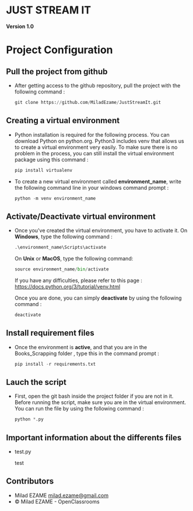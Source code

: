 # JUST STREAM IT

**Version 1.0**


# Project Configuration

## Pull the project from github 
	
- After getting access to the github repository, pull the project with the following command :
	```python 	
	git clone https://github.com/MiladEzame/JustStreamIt.git
	```
## Creating a virtual environment

- Python installation is required for the following process. You can download Python on python.org.
Python3 includes venv that allows us to create a virtual environment very easily.
To make sure there is no problem in the process, you can still install the virtual environment package
using this command : 
	```python 	
	pip install virtualenv
	```
	
- To create a new virtual environment called __environment_name__, write the following command line in your windows command prompt : 
	```python
	python -m venv environment_name
	```
	
## Activate/Deactivate virtual environment

- Once you've created the virtual environment, you have to activate it.
	On __Windows__, type the following command :
	```python	
	.\environment_name\Scripts\activate
	```
	On __Unix__ or __MacOS__, type the following command:
	```python 		
	source environment_name/bin/activate
	```
	If you have any difficulties, please refer to this page : https://docs.python.org/3/tutorial/venv.html
	
	Once you are done, you can simply __deactivate__ by using the following command :
	```python 		
	deactivate
	```

## Install requirement files

- Once the environment is __active__, and that you are in the Books_Scrapping folder , type this in the command prompt : 
	```python 	
	pip install -r requirements.txt	
	```
## Lauch the script 
	
- First, open the git bash inside the project folder if you are not in it.
Before running the script, make sure you are in the virtual environment.
You can run the file by using the following command :
	```python 	
	python *.py	
	```

## Important information about the differents files 

- test.py
	
	test

## Contributors 

- Milad EZAME <milad.ezame@gmail.com>
- © Milad EZAME - OpenClassrooms 
